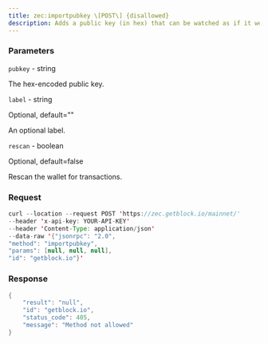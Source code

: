 ```yaml
---
title: zec:importpubkey \[POST\] {disallowed}
description: Adds a public key (in hex) that can be watched as if it were in yourwallet but cannot be used to spend.Note This call can take minutes to complete if rescan is true.
---
```


### Parameters


`pubkey` - string

The hex-encoded public key.

`label` - string

Optional, default=""

An optional label.

`rescan` - boolean

Optional, default=false

Rescan the wallet for transactions.

### Request

``` java
curl --location --request POST 'https://zec.getblock.io/mainnet/' 
--header 'x-api-key: YOUR-API-KEY' 
--header 'Content-Type: application/json' 
--data-raw '{"jsonrpc": "2.0",
"method": "importpubkey",
"params": [null, null, null],
"id": "getblock.io"}'
```

###  Response

``` java
{
    "result": "null",
    "id": "getblock.io",
    "status_code": 405,
    "message": "Method not allowed"
}
```

